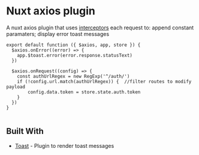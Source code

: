 # Nuxt axios plugin

A nuxt axios plugin that uses [interceptors](https://axios.nuxtjs.org/helpers.html#interceptors) each request to: append constant paramaters; display error toast messages

```
export default function ({ $axios, app, store }) {
  $axios.onError((error) => {
    app.$toast.error(error.response.statusText)
  })

  $axios.onRequest((config) => {
    const authUrlRegex = new RegExp('^/auth/')
    if (!config.url.match(authUrlRegex)) {  //filter routes to modify payload
        config.data.token = store.state.auth.token
    }
  })
}
  
```

## Built With

* [Toast](https://github.com/nuxt-community/modules/tree/master/packages/toast) - Plugin to render toast messages
